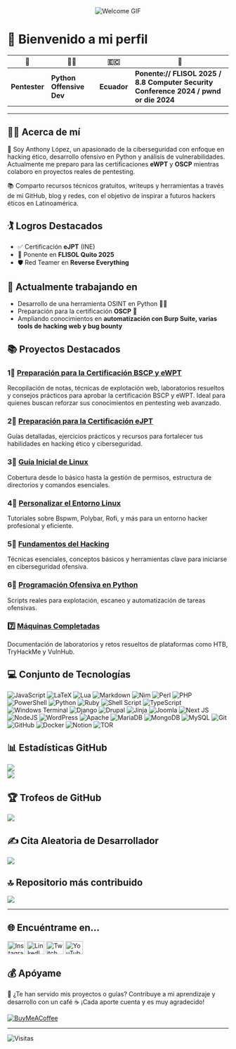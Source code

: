 <div align="center">
    <img src="https://github.com/sk8ware/sk8ware/assets/159751795/0cae9b9f-e436-477b-9d4f-ffb6523d5f61" alt="Welcome GIF">
</div>

# 👋 Bienvenido a mi perfil

| 🔐                | 👨‍💻                    | 🇪🇨        | 🎤                                  |
| ----------------- | ------------------------ | ----------- | ----------------------------------- |
| **Pentester** | **Python Offensive Dev** | **Ecuador** | **Ponente:// FLISOL 2025 / 8.8 Computer Security Conference 2024 / pwnd or die 2024** |

---

## 🧑‍💻 Acerca de mí

🎯 Soy Anthony López, un apasionado de la ciberseguridad con enfoque en hacking ético, desarrollo ofensivo en Python y análisis de vulnerabilidades.
Actualmente me preparo para las certificaciones **eWPT** y **OSCP** mientras colaboro en proyectos reales de pentesting.

📚 Comparto recursos técnicos gratuitos, writeups y herramientas a través de mi GitHub, blog y redes, con el objetivo de inspirar a futuros hackers éticos en Latinoamérica.

## 🏌️ Logros Destacados

* ✅ Certificación **eJPT** (INE)
* 🎤 Ponente en **FLISOL Quito 2025** 
* 🛡️ Red Teamer en **Reverse Everything**

## 🚧 Actualmente trabajando en

* Desarrollo de una herramienta OSINT en Python 🕵️‍♂️
* Preparación para la certificación **OSCP** 🧪
* Ampliando conocimientos en **automatización con Burp Suite, varias tools de hacking web y bug bounty**

## 📚 Proyectos Destacados
### 1⃣ [Preparación para la Certificación BSCP y eWPT](https://github.com/sk8ware/Preparacion_eWPT)

Recopilación de notas, técnicas de explotación web, laboratorios resueltos y consejos prácticos para aprobar la certificación BSCP y eWPT. Ideal para quienes buscan reforzar sus conocimientos en pentesting web avanzado.

### 2⃣ [Preparación para la Certificación eJPT](https://github.com/sk8ware/Preparacion_para_la_certificacion_eJPTv2)

Guías detalladas, ejercicios prácticos y recursos para fortalecer tus habilidades en hacking ético y ciberseguridad.

### 3⃣ [Guía Inicial de Linux](https://github.com/sk8ware/Guia_Inicial_De_Linux)

Cobertura desde lo básico hasta la gestión de permisos, estructura de directorios y comandos esenciales.

### 4⃣ [Personalizar el Entorno Linux](https://github.com/sk8ware/Personalizar_el_Entorno_Linux)

Tutoriales sobre Bspwm, Polybar, Rofi, y más para un entorno hacker profesional y eficiente.

### 5⃣ [Fundamentos del Hacking](https://github.com/sk8ware/Fundamentos_del_Hacking)

Técnicas esenciales, conceptos básicos y herramientas clave para iniciarse en ciberseguridad ofensiva.

### 6⃣ [Programación Ofensiva en Python](https://github.com/sk8ware/Programacion_Ofensiva_en_Python)

Scripts reales para explotación, escaneo y automatización de tareas ofensivas.

### 7️⃣ [Máquinas Completadas](https://github.com/sk8ware/Maquinas_Completadas)

Documentación de laboratorios y retos resueltos de plataformas como HTB, TryHackMe y VulnHub.

## 💻 Conjunto de Tecnologías

![JavaScript](https://img.shields.io/badge/javascript-%23323330.svg?style=for-the-badge\&logo=javascript\&logoColor=%23F7DF1E)
![LaTeX](https://img.shields.io/badge/latex-%23008080.svg?style=for-the-badge\&logo=latex\&logoColor=white)
![Lua](https://img.shields.io/badge/lua-%232C2D72.svg?style=for-the-badge\&logo=lua\&logoColor=white)
![Markdown](https://img.shields.io/badge/markdown-%23000000.svg?style=for-the-badge\&logo=markdown\&logoColor=white)
![Nim](https://img.shields.io/badge/nim-%23FFE953.svg?style=for-the-badge\&logo=nim\&logoColor=white)
![Perl](https://img.shields.io/badge/perl-%2339457E.svg?style=for-the-badge\&logo=perl\&logoColor=white)
![PHP](https://img.shields.io/badge/php-%23777BB4.svg?style=for-the-badge\&logo=php\&logoColor=white)
![PowerShell](https://img.shields.io/badge/PowerShell-%235391FE.svg?style=for-the-badge\&logo=powershell\&logoColor=white)
![Python](https://img.shields.io/badge/python-3670A0?style=for-the-badge\&logo=python\&logoColor=ffdd54)
![Ruby](https://img.shields.io/badge/ruby-%23CC342D.svg?style=for-the-badge\&logo=ruby\&logoColor=white)
![Shell Script](https://img.shields.io/badge/shell_script-%23121011.svg?style=for-the-badge\&logo=gnu-bash\&logoColor=white)
![TypeScript](https://img.shields.io/badge/typescript-%23007ACC.svg?style=for-the-badge\&logo=typescript\&logoColor=white)
![Windows Terminal](https://img.shields.io/badge/Windows%20Terminal-%234D4D4D.svg?style=for-the-badge\&logo=windows-terminal\&logoColor=white)
![Django](https://img.shields.io/badge/django-%23092E20.svg?style=for-the-badge\&logo=django\&logoColor=white)
![Drupal](https://img.shields.io/badge/drupal-%230678BE.svg?style=for-the-badge\&logo=drupal\&logoColor=white)
![Jinja](https://img.shields.io/badge/jinja-white.svg?style=for-the-badge\&logo=jinja\&logoColor=black)
![Joomla](https://img.shields.io/badge/joomla-%235091CD.svg?style=for-the-badge\&logo=joomla\&logoColor=white)
![Next JS](https://img.shields.io/badge/Next-black?style=for-the-badge\&logo=next.js\&logoColor=white)
![NodeJS](https://img.shields.io/badge/node.js-6DA55F?style=for-the-badge\&logo=node.js\&logoColor=white)
![WordPress](https://img.shields.io/badge/WordPress-%23117AC9.svg?style=for-the-badge\&logo=WordPress\&logoColor=white)
![Apache](https://img.shields.io/badge/apache-%23D42029.svg?style=for-the-badge\&logo=apache\&logoColor=white)
![MariaDB](https://img.shields.io/badge/MariaDB-003545?style=for-the-badge\&logo=mariadb\&logoColor=white)
![MongoDB](https://img.shields.io/badge/MongoDB-%234ea94b.svg?style=for-the-badge\&logo=mongodb\&logoColor=white)
![MySQL](https://img.shields.io/badge/mysql-4479A1.svg?style=for-the-badge\&logo=mysql\&logoColor=white)
![Git](https://img.shields.io/badge/git-%23F05033.svg?style=for-the-badge\&logo=git\&logoColor=white)
![GitHub](https://img.shields.io/badge/github-%23121011.svg?style=for-the-badge\&logo=github\&logoColor=white)
![Docker](https://img.shields.io/badge/docker-%230db7ed.svg?style=for-the-badge\&logo=docker\&logoColor=white)
![Notion](https://img.shields.io/badge/Notion-%23000000.svg?style=for-the-badge\&logo=notion\&logoColor=white)
![TOR](https://img.shields.io/badge/tor-%237E4798.svg?style=for-the-badge\&logo=tor-project\&logoColor=white)

## 📊 Estadísticas GitHub

![](https://github-readme-stats.vercel.app/api?username=sk8ware\&theme=dark\&hide_border=false\&include_all_commits=false\&count_private=false)<br/>
![](https://github-readme-streak-stats.herokuapp.com/?user=sk8ware\&theme=dark\&hide_border=false)<br/>

## 🏆 Trofeos de GitHub

![](https://github-profile-trophy.vercel.app/?username=sk8ware\&theme=dracula\&no-frame=true\&no-bg=false\&margin-w=4)

## ✍️ Cita Aleatoria de Desarrollador

![](https://quotes-github-readme.vercel.app/api?type=horizontal\&theme=radical)

## 🔝 Repositorio más contribuido

![](https://github-contributor-stats.vercel.app/api?username=sk8ware\&limit=5\&theme=dark\&combine_all_yearly_contributions=true)

---

## 🌐 Encuéntrame en...

<p align="left">
    <a href="https://www.instagram.com/sk8ware_/" target="_blank"><img align="center" src="https://raw.githubusercontent.com/rahuldkjain/github-profile-readme-generator/master/src/images/icons/Social/instagram.svg" alt="Instagram" height="30" width="40" /></a>
    <a href="https://www.linkedin.com/in/anthony-lopez-9a35a121b" target="_blank"><img align="center" src="https://raw.githubusercontent.com/rahuldkjain/github-profile-readme-generator/master/src/images/icons/Social/linked-in-alt.svg" alt="LinkedIn" height="30" width="40" /></a>
    <a href="https://twitch.tv/sk8waree" target="_blank"><img align="center" src="https://raw.githubusercontent.com/rahuldkjain/github-profile-readme-generator/master/src/images/icons/Social/twitch.svg" alt="Twitch" height="30" width="40" /></a>
    <a href="https://www.youtube.com/channel/UCB-1FffD5F5J3yBqsR5wJvg" target="_blank"><img align="center" src="https://raw.githubusercontent.com/rahuldkjain/github-profile-readme-generator/master/src/images/icons/Social/youtube.svg" alt="YouTube" height="30" width="40" /></a>
</p>

## 💰 Apóyame

💖 ¿Te han servido mis proyectos o guías?
Contribuye a mi aprendizaje y desarrollo con un café ☕ ¡Cada aporte cuenta y es muy agradecido!

[![BuyMeACoffee](https://img.shields.io/badge/Buy%20Me%20a%20Coffee-ffdd00?style=for-the-badge\&logo=buy-me-a-coffee\&logoColor=black)](https://buymeacoffee.com/Sk8ware)

---

![Visitas](https://komarev.com/ghpvc/?username=sk8ware\&label=Profile%20Views\&color=blue\&style=flat)
